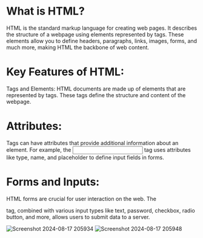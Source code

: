 # What is HTML?
HTML is the standard markup language for creating web pages. It describes the structure of a webpage using elements represented by tags. These elements allow you to define headers, paragraphs, links, images, forms, and much more, making HTML the backbone of web content.

# Key Features of HTML:
Tags and Elements: HTML documents are made up of elements that are represented by tags. These tags define the structure and content of the webpage.

# Attributes:
Tags can have attributes that provide additional information about an element. For example, the <input> tag uses attributes like type, name, and placeholder to define input fields in forms.

# Forms and Inputs: 
HTML forms are crucial for user interaction on the web. The <form> tag, combined with various input types like text, password, checkbox, radio button, and more, allows users to submit data to a server.

![Screenshot 2024-08-17 205934](https://github.com/user-attachments/assets/60394e2b-efd9-47f9-bfec-5143d143af97)
![Screenshot 2024-08-17 205948](https://github.com/user-attachments/assets/47ebe89f-4327-4edd-abd8-159efc3c4419)
